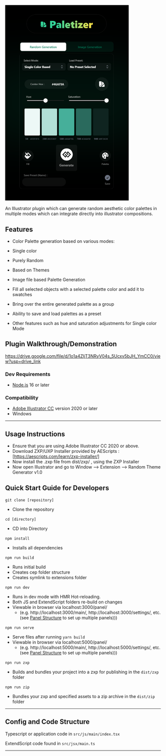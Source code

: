 <img src="src/js/assets/paletizer.png" alt="Palettizer" title="Palettizer (Illustrator Plugin)" width="400" />

An Illustrator plugin which can generate random aesthetic color palettes in multiple modes which can integrate directly into illustrator compositions.

## Features

- Color Palette generation based on various modes:
- Single color
- Purely Random
- Based on Themes
- Image file based Palette Generation

- Fill all selected objects with a selected palette color and add it to swatches
- Bring over the entire generated palette as a group

- Ability to save and load palettes as a preset
- Other features such as hue and saturation adjustments for Single color Mode

## Plugin Walkthrough/Demonstration

https://drive.google.com/file/d/1o1a4ZljT3NRyV04s_5Ucxv5bJH_YmCC0/view?usp=drive_link

### Dev Requirements

- [Node.js](https://nodejs.org/en) 16 or later

### Compatibility

- [Adobe Illustrator CC](https://www.adobe.com/in/products/illustrator.html) version 2020 or later
- Windows

---

## Usage Instructions

- Ensure that you are using Adobe Illustrator CC 2020 or above.
- Download ZXP/UXP Installer provided by AEScripts : [https://aescripts.com/learn/zxp-installer/]
- Now install the .zxp file from dist/zxp/ , using the ZXP Installer
- Now open Illustrator and go to Window —> Extension —> Random Theme Generator v1.0

## Quick Start Guide for Developers

`git clone [repository]`

- Clone the repository

`cd [directory]`

- CD into Directory

`npm install`

- Installs all dependencies

`npm run build`

- Runs initial build
- Creates cep folder structure
- Creates symlink to extensions folder

`npm run dev`

- Runs in dev mode with HMR Hot-reloading.
- Both JS and ExtendScript folders re-build on changes
- Viewable in browser via localhost:3000/panel/
  - (e.g. http://localhost:3000/main/, http://localhost:3000/settings/, etc. (see [Panel Structure](#cep-panel-structure) to set up multiple panels)))

`npm run serve`

- Serve files after running `yarn build`
- Viewable in browser via localhost:5000/panel/
  - (e.g. http://localhost:5000/main/, http://localhost:5000/settings/, etc. (see [Panel Structure](#cep-panel-structure) to set up multiple panels)))

`npn run zxp`

- Builds and bundles your project into a zxp for publishing in the `dist/zxp` folder

`npm run zip`

- Bundles your zxp and specified assets to a zip archive in the `dist/zip` folder

---

## Config and Code Structure

Typescript or application code in `src/js/main/index.tsx`

ExtendScript code found in `src/jsx/main.ts`

---


